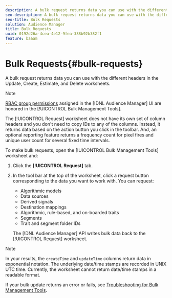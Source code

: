 ```yaml
---
description: A bulk request returns data you can use with the different headers in the Update, Create, Estimate, and Delete worksheets.
seo-description: A bulk request returns data you can use with the different headers in the Update, Create, Estimate, and Delete worksheets.
seo-title: Bulk Requests
solution: Audience Manager
title: Bulk Requests
uuid: 0192d26a-4cea-4e12-9fea-388b92b382f1
feature: baaam
---
```


# Bulk Requests{#bulk-requests}

A bulk request returns data you can use with the different headers in the Update, Create, Estimate, and Delete worksheets.

<!-- 

t_bulk_requests.xml

 -->

>[!NOTE]
>
>[RBAC group permissions](../../features/administration/administration-overview.md) assigned in the [!DNL Audience Manager] UI are honored in the [!UICONTROL Bulk Management Tools].

The [!UICONTROL Request] worksheet does not have its own set of column headers and you don't need to copy IDs to any of the columns. Instead, it returns data based on the action button you click in the toolbar. And, an optional reporting feature returns a frequency count for pixel fires and unique user count for several fixed time intervals.

To make bulk requests, open the [!UICONTROL Bulk Management Tools] worksheet and: 

1. Click the **[!UICONTROL Request]** tab.
2. In the tool bar at the top of the worksheet, click a request button corresponding to the data you want to work with. You can request:

    * Algorithmic models
    * Data sources
    * Derived signals 
    * Destination mappings 
    * Algorithmic, rule-based, and on-boarded traits 
    * Segments 
    * Trait and segment folder IDs

   The [!DNL Audience Manager] API writes bulk data back to the [!UICONTROL Request] worksheet. 

>[!NOTE]
>
>In your results, the `createTime` and `updateTime` columns return data in exponential notation. The underlying date/time stamps are recorded in UNIX UTC time. Currently, the worksheet cannot return date/time stamps in a readable format.

If your bulk update returns an error or fails, see [Troubleshooting for Bulk Management Tools](../../reference/bulk-management-tools/bulk-troubleshooting.md). 

